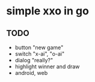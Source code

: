 # simple xxo in go

## TODO

- button "new game"
- switch "x-ai", "o-ai"
- dialog "really?"
- highlight winner and draw
- android, web